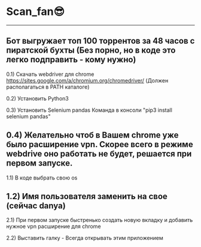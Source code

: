 # Scan_fan😎
-------------------------------------------------------------------------------------------------------
Бот выгружает топ 100 торрентов за 48 часов с пиратской бухты
(Без порно, но в коде это легко подправить - кому нужно)
-------------------------------------------------------------------------------------------------------
0.1) Скачать webdriver для chrome 
https://sites.google.com/a/chromium.org/chromedriver/
(Должен располагаться в PATH каталоге)

0.2) Установить Python3 

0.3) Установить Selenium pandas
Команда в консоли "pip3 install selenium pandas"

0.4) Желательно чтоб в Вашем chrome уже было расширение vpn.
Скорее всего в режиме webdrive оно работать не будет, решается при первом запуске.
-------------------------------------------------------------------------------------------------------

1.1) В коде выбрать свою оs

1.2) Имя пользователя заменить на свое 
(сейчас danya)
-------------------------------------------------------------------------------------------------------

2.1) При первом запуске быстренько создать новую вкладку и добавить нужное vpn расширение для chrome

2.2) Выставить галку - Всегда открывать этим приложением
